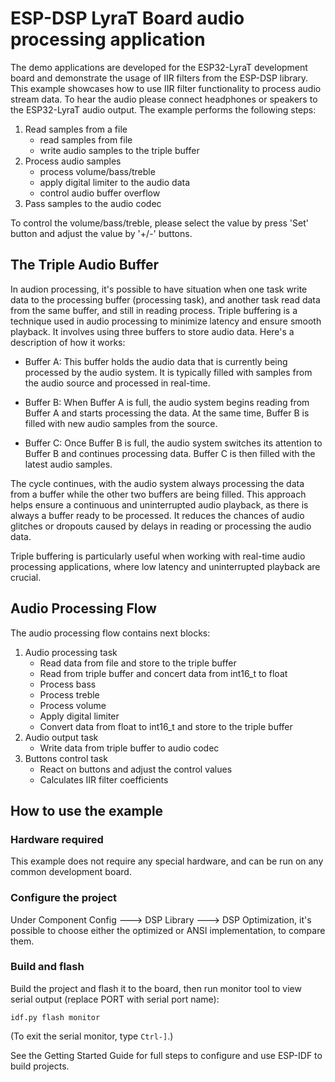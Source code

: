 # ESP-DSP LyraT Board audio processing application

The demo applications are developed for the ESP32-LyraT development board and demonstrate the usage of IIR filters from the ESP-DSP library.
This example showcases how to use IIR filter functionality to process audio stream data.
To hear the audio please connect headphones or speakers to the ESP32-LyraT audio output.
The example performs the following steps:

1. Read samples from a file
    * read samples from file
    * write audio samples to the triple buffer
2. Process audio samples
    * process volume/bass/treble
    * apply digital limiter to the audio data
    * control audio buffer overflow
3. Pass samples to the audio codec 

To control the volume/bass/treble, please select the value by press 'Set' button and adjust the value by '+/-' buttons.

## The Triple Audio Buffer

In audion processing, it's possible to have situation when one task write data to the processing buffer (processing task), and another task read data from the same buffer, and still in reading process.
Triple buffering is a technique used in audio processing to minimize latency and ensure smooth playback. It involves using three buffers to store audio data. Here's a description of how it works:

* Buffer A: This buffer holds the audio data that is currently being processed by the audio system. It is typically filled with samples from the audio source and processed in real-time.

* Buffer B: When Buffer A is full, the audio system begins reading from Buffer A and starts processing the data. At the same time, Buffer B is filled with new audio samples from the source.

* Buffer C: Once Buffer B is full, the audio system switches its attention to Buffer B and continues processing data. Buffer C is then filled with the latest audio samples.

The cycle continues, with the audio system always processing the data from a buffer while the other two buffers are being filled. This approach helps ensure a continuous and uninterrupted audio playback, as there is always a buffer ready to be processed. It reduces the chances of audio glitches or dropouts caused by delays in reading or processing the audio data.

Triple buffering is particularly useful when working with real-time audio processing applications, where low latency and uninterrupted playback are crucial.

## Audio Processing Flow

The audio processing flow contains next blocks:
1. Audio processing task
    * Read data from file and store to the triple buffer
    * Read from triple buffer and concert data from int16_t to float
    * Process bass
    * Process treble
    * Process volume
    * Apply digital limiter
    * Convert data from float to int16_t and store to the triple buffer
2. Audio output task
    * Write data from triple buffer to audio codec
3. Buttons control task
    * React on buttons and adjust the control values
    * Calculates IIR filter coefficients

## How to use the example

### Hardware required

This example does not require any special hardware, and can be run on any common development board.

### Configure the project

Under Component Config ---> DSP Library ---> DSP Optimization, it's possible to choose either the optimized or ANSI implementation, to compare them.

### Build and flash

Build the project and flash it to the board, then run monitor tool to view serial output (replace PORT with serial port name):

```
idf.py flash monitor
```

(To exit the serial monitor, type ``Ctrl-]``.)

See the Getting Started Guide for full steps to configure and use ESP-IDF to build projects.

